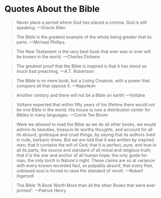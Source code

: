 # Quotes About the Bible

> Never place a period where God has placed a comma. God is still speaking. —Gracie Allen

> The Bible is the greatest example of the whole being greater that its parts. —Michael Phillips.

> The New Testament is the very best book that ever was or ever will be known in the world. —Charles Dickens

> The greatest proof that the Bible is inspired is that it has stood so much bad preaching. —A.T. Robertson

> The Bible is no mere book, but a Living Creature, with a power that conquers all that oppose it. —Napoleon

> Another century and there will not be a Bible on earth! —Voltaire

> Voltaire expected that within fifty years of his lifetime there would not be one Bible in the world. His house is now a distribution center for Bibles in many languages. —Corrie Ten Boom

> Were we allowed to read the Bible as we do all other books, we would admire its beauties, treasure its worthy thoughts, and account for all its absurd, grotesque and cruel things, by saying that its authors lived in rude, barbaric times. But we are told that it was written by inspired men; that it contains the will of God; that it is perfect, pure, and true in all its parts; the source and standard of all moral and religious truth; that it is the star and anchor of all human hope; the only guide for man, the only torch in Nature's night. These claims are so at variance with every known recorded fact, so palpably absurd, that every free, unbiased soul is forced to raise the standard of revolt. —Robert Ingersoll

> The Bible “A Book Worth More than all the other Books that were ever printed”. —Patrick Henry
